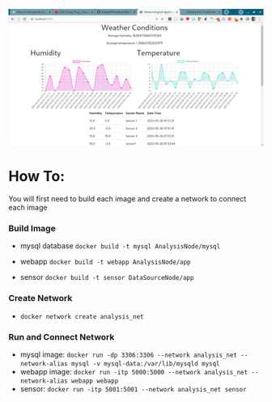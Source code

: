 ![Alt Text](iot.png)
# How To:
You will first need to build each image and create a network to connect each image

### Build Image

- mysql database `docker build -t mysql AnalysisNode/mysql`

- webapp `docker build -t webapp AnalysisNode/app`

- sensor `docker build -t sensor DataSourceNode/app`

### Create Network
- `docker network create analysis_net`

### Run and Connect Network

- mysql image: 
    `docker run -dp 3306:3306 --network analysis_net --network-alias mysql -v mysql-data:/var/lib/mysqld mysql`
- webapp image:
    `docker run -itp 5000:5000 --network analysis_net --network-alias webapp webapp`
- sensor:
    `docker run -itp 5001:5001 --network analysis_net sensor`